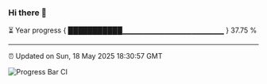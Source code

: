 ### Hi there 👋

⏳ Year progress { ███████████▁▁▁▁▁▁▁▁▁▁▁▁▁▁▁▁▁▁▁ } 37.75 %

---

⏰ Updated on Sun, 18 May 2025 18:30:57 GMT

![Progress Bar CI](https://github.com/ZhaoGui/ZhaoGui/workflows/Progress%20Bar%20CI/badge.svg)
